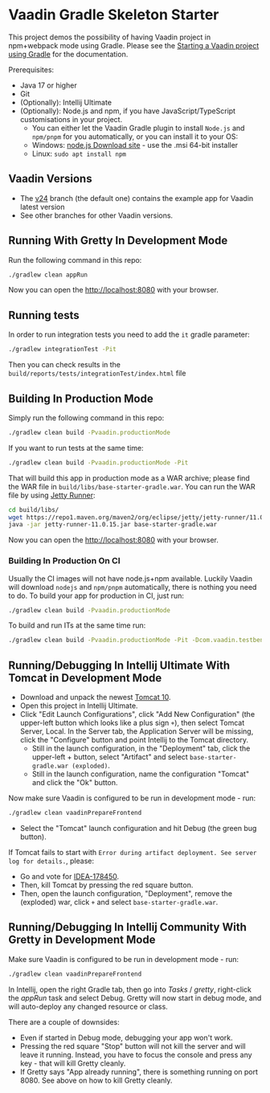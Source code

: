 # Vaadin Gradle Skeleton Starter

This project demos the possibility of having Vaadin project in npm+webpack mode using Gradle.
Please see the [Starting a Vaadin project using Gradle](https://vaadin.com/docs/latest/getting-started/project/gradle) for the documentation.

Prerequisites:
* Java 17 or higher
* Git
* (Optionally): Intellij Ultimate
* (Optionally): Node.js and npm, if you have JavaScript/TypeScript customisations in your project. 
  * You can either let the Vaadin Gradle plugin to install `Node.js` and `npm/pnpm` for you automatically, or you can install it to your OS:
  * Windows: [node.js Download site](https://nodejs.org/en/download/) - use the .msi 64-bit installer
  * Linux: `sudo apt install npm`

## Vaadin Versions

* The [v24](https://github.com/vaadin/base-starter-gradle) branch (the default one) contains the example app for Vaadin latest version
* See other branches for other Vaadin versions.

## Running With Gretty In Development Mode

Run the following command in this repo:

```bash
./gradlew clean appRun
```

Now you can open the [http://localhost:8080](http://localhost:8080) with your browser.

## Running tests

In order to run integration tests you need to add the `it` gradle parameter:

```bash
./gradlew integrationTest -Pit
```

Then you can check results in the `build/reports/tests/integrationTest/index.html` file


## Building In Production Mode

Simply run the following command in this repo:

```bash
./gradlew clean build -Pvaadin.productionMode
```

If you want to run tests at the same time:

```bash
./gradlew clean build -Pvaadin.productionMode -Pit
```


That will build this app in production mode as a WAR archive; please find the
WAR file in `build/libs/base-starter-gradle.war`. You can run the WAR file
by using [Jetty Runner](https://mvnrepository.com/artifact/org.eclipse.jetty/jetty-runner):

```bash
cd build/libs/
wget https://repo1.maven.org/maven2/org/eclipse/jetty/jetty-runner/11.0.15/jetty-runner-11.0.15.jar
java -jar jetty-runner-11.0.15.jar base-starter-gradle.war
```

Now you can open the [http://localhost:8080](http://localhost:8080) with your browser.

### Building In Production On CI

Usually the CI images will not have node.js+npm available. Luckily Vaadin will download `nodejs` and `npm/pnpm` automatically, there is nothing you need to do.
To build your app for production in CI, just run:

```bash
./gradlew clean build -Pvaadin.productionMode
```

To build and run ITs at the same time run:

```bash
./gradlew clean build -Pvaadin.productionMode -Pit -Dcom.vaadin.testbench.Parameters.headless=true
```


## Running/Debugging In Intellij Ultimate With Tomcat in Development Mode

* Download and unpack the newest [Tomcat 10](https://tomcat.apache.org/download-10.cgi).
* Open this project in Intellij Ultimate.
* Click "Edit Launch Configurations", click "Add New Configuration" (the upper-left button which looks like a plus sign `+`), then select Tomcat Server, Local.
  In the Server tab, the Application Server will be missing, click the "Configure" button and point Intellij to the Tomcat directory.
  * Still in the launch configuration, in the "Deployment" tab, click the upper-left + button, select "Artifact" and select `base-starter-gradle.war (exploded)`.
  * Still in the launch configuration, name the configuration "Tomcat" and click the "Ok" button.

Now make sure Vaadin is configured to be run in development mode - run:

```bash
./gradlew clean vaadinPrepareFrontend
```

* Select the "Tomcat" launch configuration and hit Debug (the green bug button).

If Tomcat fails to start with `Error during artifact deployment. See server log for details.`, please:
* Go and vote for [IDEA-178450](https://youtrack.jetbrains.com/issue/IDEA-178450).
* Then, kill Tomcat by pressing the red square button.
* Then, open the launch configuration, "Deployment", remove the (exploded) war, click `+` and select `base-starter-gradle.war`.

## Running/Debugging In Intellij Community With Gretty in Development Mode

Make sure Vaadin is configured to be run in development mode - run:

```bash
./gradlew clean vaadinPrepareFrontend
```

In Intellij, open the right Gradle tab, then go into *Tasks* / *gretty*, right-click the *appRun* task and select Debug.
Gretty will now start in debug mode, and will auto-deploy any changed resource or class.

There are a couple of downsides:
* Even if started in Debug mode, debugging your app won't work.
* Pressing the red square "Stop" button will not kill the server and will leave it running.
  Instead, you have to focus the console and press any key - that will kill Gretty cleanly.
* If Gretty says "App already running", there is something running on port 8080.
  See above on how to kill Gretty cleanly.
